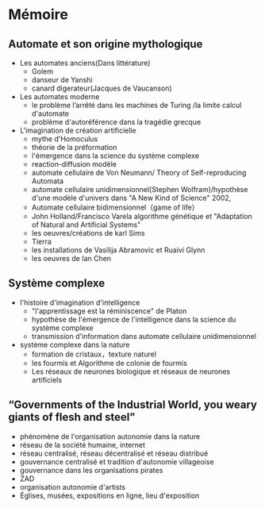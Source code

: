 # Mémoire 
  ## Automate et son origine mythologique
  *  Les automates anciens(Dans littérature)
     *  Golem
     *  danseur de Yanshi
     *  canard digerateur(Jacques de Vaucanson)
  * Les automates moderne
     *  le problème l’arrêté dans les machines de Turing /la limite calcul d'automate
     *  problème d'autoréférence dans la tragédie grecque
  * L'imagination de création artificielle
     *  mythe d'Homoculus
     *  théorie de la préformation
     *  l'émergence dans la science du système complexe
     *  reaction-diffusion modèle 
     *  automate cellulaire de Von Neumann/ Theory of Self-reproducing Automata
     *  automate cellulaire unidimensionnel(Stephen Wolfram)/hypothèse d'une modèle d'univers dans "A New Kind of Science" 2002,
     *  Automate cellulaire bidimensionnel（game of life）
     *  John Holland/Francisco Varela algorithme génétique et "Adaptation of Natural and Artificial Systems"
     *  les oeuvres/créations de karl Sims
     *  Tierra 
     *  les installations de Vasilija Abramovic et Ruaivi Glynn
     *  les oeuvres de Ian Chen
  ## Système complexe
  * l'histoire d'imagination d'intelligence 
     *  "l'apprentissage est la réminiscence" de Platon 
     *  hypothèse de l'émergence de l'intelligence dans la science du système complexe
     *  transmission d'information dans automate cellulaire unidimensionnel
  * système complexe dans la nature
     *  formation de cristaux，texture naturel
     *  les fourmis et Algorithme de colonie de fourmis
     *  Les réseaux de neurones biologique et réseaux de neurones artificiels
  ## “Governments of the Industrial World, you weary giants of flesh and steel”
  * phénomène de l'organisation autonomie dans la nature
  * réseau de la société humaine, internet
  * réseau centralisé, réseau décentralisé et réseau distribué
  * gouvernance centralisé et tradition d'autonomie villageoise
  * gouvernance dans les organisations pirates
  * ZAD
  * organisation autonomie d'artists
  * Églises, musées, expositions en ligne, lieu d'exposition 
